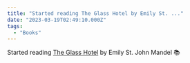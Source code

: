 ```yaml
---
title: "Started reading The Glass Hotel by Emily St. ..."
date: "2023-03-19T02:49:10.000Z"
tags: 
  - "Books"
---
```


Started reading [The Glass Hotel](https://micro.blog/books/9780525521143) by Emily St. John Mandel 📚
